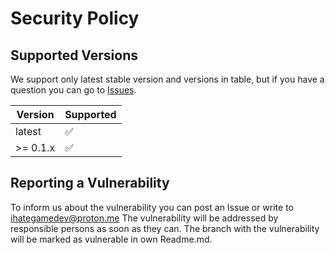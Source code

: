 # Security Policy

## Supported Versions

We support only latest stable version and versions in table, but if you have a question you can go to [Issues](https://github.com/IHateGameDev/TEL/issues).

| Version  | Supported          |
| -------- | ------------------ |
| latest   | :white_check_mark: |
| >= 0.1.x | :white_check_mark: |

## Reporting a Vulnerability

To inform us about the vulnerability you can post an Issue or write to <ihategamedev@proton.me>
The vulnerability will be addressed by responsible persons as soon as they can.
The branch with the vulnerability will be marked as vulnerable in own Readme.md.
